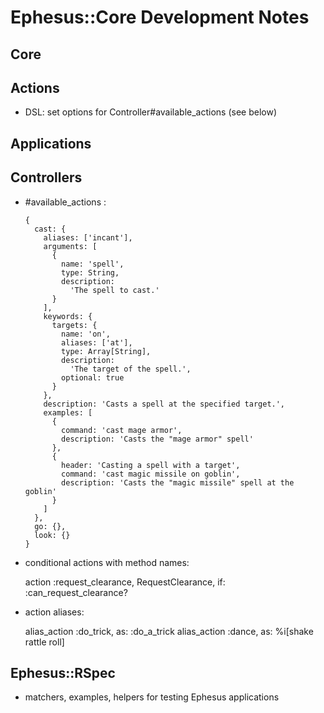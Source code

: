 # Ephesus::Core Development Notes

## Core

## Actions

- DSL: set options for Controller#available_actions (see below)

## Applications

## Controllers

- #available_actions :
  ```
  {
    cast: {
      aliases: ['incant'],
      arguments: [
        {
          name: 'spell',
          type: String,
          description:
            'The spell to cast.'
        }
      ],
      keywords: {
        targets: {
          name: 'on',
          aliases: ['at'],
          type: Array[String],
          description:
            'The target of the spell.',
          optional: true
        }
      },
      description: 'Casts a spell at the specified target.',
      examples: [
        {
          command: 'cast mage armor',
          description: 'Casts the "mage armor" spell'
        },
        {
          header: 'Casting a spell with a target',
          command: 'cast magic missile on goblin',
          description: 'Casts the "magic missile" spell at the goblin'
        }
      ]
    },
    go: {},
    look: {}
  }
  ```

- conditional actions with method names:

  action :request_clearance, RequestClearance, if: :can_request_clearance?

- action aliases:

  alias_action :do_trick, as: :do_a_trick
  alias_action :dance, as: %i[shake rattle roll]

## Ephesus::RSpec

- matchers, examples, helpers for testing Ephesus applications
